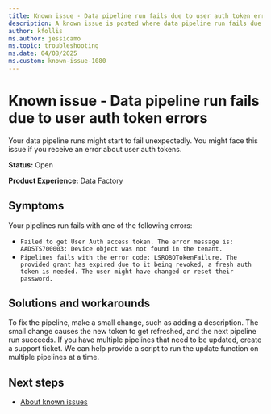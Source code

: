 ```yaml
---
title: Known issue - Data pipeline run fails due to user auth token errors
description: A known issue is posted where data pipeline run fails due to user auth token errors.
author: kfollis
ms.author: jessicamo
ms.topic: troubleshooting  
ms.date: 04/08/2025
ms.custom: known-issue-1080
---
```


# Known issue - Data pipeline run fails due to user auth token errors

Your data pipeline runs might start to fail unexpectedly. You might face this issue if you receive an error about user auth tokens.

**Status:** Open

**Product Experience:** Data Factory

## Symptoms

Your pipelines run fails with one of the following errors:

- `Failed to get User Auth access token. The error message is: AADSTS700003: Device object was not found in the tenant.`
- `Pipelines fails with the error code: LSROBOTokenFailure. The provided grant has expired due to it being revoked, a fresh auth token is needed. The user might have changed or reset their password.`

## Solutions and workarounds

To fix the pipeline, make a small change, such as adding a description. The small change causes the new token to get refreshed, and the next pipeline run succeeds. If you have multiple pipelines that need to be updated, create a support ticket. We can help provide a script to run the update function on multiple pipelines at a time.

## Next steps

- [About known issues](https://support.fabric.microsoft.com/known-issues)
